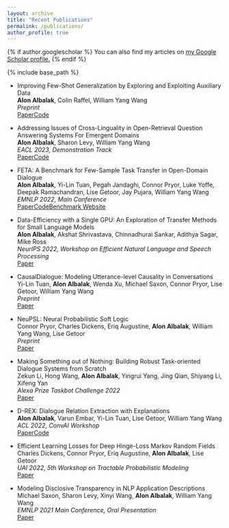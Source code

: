 ```yaml
---
layout: archive
title: "Recent Publications"
permalink: /publications/
author_profile: true
---
```


{% if author.googlescholar %}
  You can also find my articles on <u><a href="{{author.googlescholar}}">my Google Scholar profile</a>.</u>
{% endif %}

{% include base_path %}

<!--
Paper: <a class="btn btn--paper" href="URL">Paper</a>
Code: <a class="btn btn--code" href="URL">Code</a>
Website: <a class="btn btn--website" href="URL">Website</a>
-->

* Improving Few-Shot Generalization by Exploring and Exploiting Auxiliary Data\
**Alon Albalak**, Colin Raffel, William Yang Wang\
*Preprint*\
<a class="btn btn--paper" href="https://arxiv.org/abs/2302.00674">Paper</a><a class="btn btn--code" href="https://github.com/alon-albalak/FLAD">Code</a>

* Addressing Issues of Cross-Linguality in Open-Retrieval Question Answering Systems For Emergent Domains \
**Alon Albalak**, Sharon Levy, William Yang Wang\
*EACL 2023, Demonstration Track*\
<a class="btn btn--paper" href="[URL](https://arxiv.org/abs/2201.11153)">Paper</a><a class="btn btn--code" href="[URL](https://github.com/alon-albalak/XOR-COVID)">Code</a>

* FETA: A Benchmark for Few-Sample Task Transfer in Open-Domain Dialogue \
**Alon Albalak**, Yi-Lin Tuan, Pegah Jandaghi, Connor Pryor, Luke Yoffe, Deepak Ramachandran, Lise Getoor, Jay Pujara, William Yang Wang\
*EMNLP 2022, Main Conference*\
<a class="btn btn--paper" href="https://aclanthology.org/2022.emnlp-main.751/">Paper</a><a class="btn btn--code" href="https://github.com/alon-albalak/TLiDB">Code</a><a class="btn btn--website" href="https://alon-albalak.github.io/feta-website/">Benchmark Website</a>

* Data-Efficiency with a Single GPU: An Exploration of Transfer Methods for Small Language Models \
**Alon Albalak**, Akshat Shrivastava, Chinnadhurai Sankar, Adithya Sagar, Mike Ross\
*NeurIPS 2022, Workshop on Efficient Natural Language and Speech Processing*\
<a class="btn btn--paper" href="https://arxiv.org/abs/2210.03871">Paper</a>

* CausalDialogue: Modeling Utterance-level Causality in Conversations\
Yi-Lin Tuan, **Alon Albalak**, Wenda Xu, Michael Saxon, Connor Pryor, Lise Getoor, William Yang Wang\
*Preprint*\
<a class="btn btn--paper" href="https://arxiv.org/abs/2212.10515">Paper</a>

* NeuPSL: Neural Probabilistic Soft Logic\
Connor Pryor, Charles Dickens, Eriq Augustine, **Alon Albalak**, William Yang Wang, Lise Getoor\
*Preprint*\
<a class="btn btn--paper" href="https://arxiv.org/abs/2205.14268">Paper</a>

* Making Something out of Nothing: Building Robust Task-oriented Dialogue Systems from Scratch \
Zekun Li, Hong Wang, **Alon Albalak**, Yingrui Yang, Jing Qian, Shiyang Li, Xifeng Yan\
*Alexa Prize Taskbot Challenge 2022*\
<a class="btn btn--paper" href="https://assets.amazon.science/80/f0/ad9a999f4562b6e80186a5df00e6/making-something-out-of-nothing-building-robust-task-oriented-dialogue-systems-from-scratch.pdf">Paper</a>

* D-REX: Dialogue Relation Extraction with Explanations \
**Alon Albalak**, Varun Embar, Yi-Lin Tuan, Lise Getoor, William Yang Wang\
*ACL 2022, ConvAI Workshop*\
<a class="btn btn--paper" href="https://aclanthology.org/2022.nlp4convai-1.4/">Paper</a><a class="btn btn--code" href="https://github.com/alon-albalak/D-REX">Code</a>

* Efficient Learning Losses for Deep Hinge-Loss Markov Random Fields \
Charles Dickens, Connor Pryor, Eriq Augustine, **Alon Albalak**, Lise Getoor\
*UAI 2022, 5th Workshop on Tractable Probabilistic Modeling*\
<a class="btn btn--paper" href="https://openreview.net/forum?id=8ZIJa8Z__5L">Paper</a>

* Modeling Disclosive Transparency in NLP Application Descriptions\
Michael Saxon, Sharon Levy, Xinyi Wang, **Alon Albalak**, William Yang Wang\
*EMNLP 2021 Main Conference, Oral Presentation*\
<a class="btn btn--paper" href="https://aclanthology.org/2021.emnlp-main.153/">Paper</a>

<!--

* [Emotion Recognition in Conversation using Probabilistic Soft Logic](https://arxiv.org/abs/2207.07238) \
Eric Augustine, Pegah Jandaghi, **Alon Albalak**, Connor Pryor, Charles Dickens, William Yang Wang, Lise Getoor

-->
